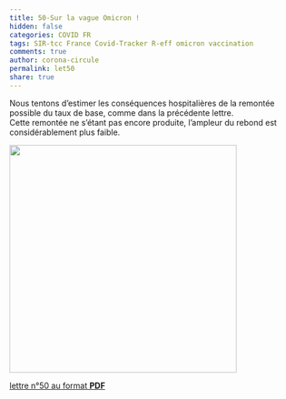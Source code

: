 ```yaml
---
title: 50-Sur la vague Omicron !
hidden: false
categories: COVID FR
tags: SIR-tcc France Covid-Tracker R-eff omicron vaccination
comments: true
author: corona-circule
permalink: let50
share: true
---
```


<link rel="stylesheet" href="../assets/css/style.css">

Nous tentons d’estimer les conséquences hospitalières de la remontée possible du taux de base, comme dans la précédente lettre.<br/>
Cette remontée ne s’étant pas encore produite, l’ampleur du rebond est considérablement plus faible.<br/>

<img src='/lettres/images/img-50.png' width='400px'/>

[lettre n°50 au format __PDF__](/lettres/resources/pdf/lettre-50.pdf)

